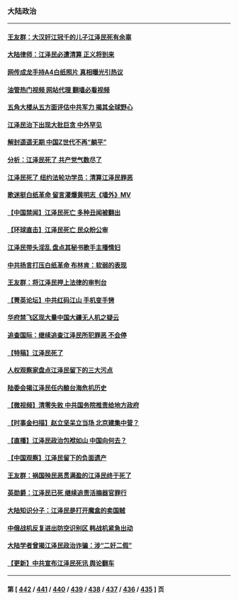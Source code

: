 ### 大陆政治
---
#### [王友群：大汉奸江冠千的儿子江泽民死有余辜](../../pages/ncid277/n13876457.md?12011245) 
#### [大陆律师：江泽民必遭清算 正义将到来](../../pages/ncid277/n13876380.md?12011245) 
#### [网传成龙手持A4白纸照片 真相曝光引热议](../../pages/ncid277/n13876356.md?12011245) 
#### [油管热门视频 网站代理 翻墙必看视频](http://138.2.39.72:81/youtube.html?epic-marker?12011245)
#### [五角大楼从五方面评估中共军力 揭其全球野心](../../pages/ncid277/n13876394.md?12011245) 
#### [江泽民治下出现大批巨贪 中外罕见](../../pages/ncid277/n13876192.md?12011245) 
#### [解封遥遥无期 中国Z世代不再“躺平”](../../pages/ncid277/n13876294.md?12011245) 
#### [分析：江泽民死了 共产党气数尽了](../../pages/ncid277/n13876339.md?12011245) 
#### [江泽民死了 纽约法轮功学员：清算江泽民罪恶](../../pages/ncid277/n13876312.md?12011245) 
#### [歌迷挺白纸革命 留言灌爆黄明志《墙外》MV](../../pages/ncid277/n13876262.md?12011245) 
#### [【中国禁闻】江泽民死亡 多种丑闻被翻出](../../pages/ncid277/n13876321.md?12011245) 
#### [【环球直击】江泽民死亡 民众盼公审](../../pages/ncid277/n13876334.md?12011245) 
#### [江泽民带头淫乱 盘点其秘书歌手主播情妇](../../pages/ncid277/n13876264.md?12011245) 
#### [中共扬言打压白纸革命 布林肯：软弱的表现](../../pages/ncid277/n13876302.md?12011245) 
#### [王友群：将江泽民押上法律的审判台](../../pages/ncid277/n13876329.md?12011245) 
#### [【菁英论坛】中共红码江山 手机变手铐](../../pages/ncid277/n13876292.md?12011245) 
#### [华府禁飞区现大量中国大疆无人机之疑云](../../pages/ncid277/n13876273.md?12011245) 
#### [追查国际：继续追查江泽民所犯罪恶 不会停](../../pages/ncid277/n13876304.md?12011245) 
#### [【特稿】江泽民死了](../../pages/ncid277/n13876300.md?12011245) 
#### [人权观察家盘点江泽民留下的三大污点](../../pages/ncid277/n13876227.md?12011245) 
#### [陆委会揭江泽民任内酿台海危机历史](../../pages/ncid277/n13876196.md?12011245) 
#### [【微视频】清零失败 中共国务院推责给地方政府](../../pages/ncid277/n13876084.md?12011245) 
#### [【时事金扫描】赵立坚呆立当场 北京建集中营？](../../pages/ncid277/n13876191.md?12011245) 
#### [【直播】江泽民政治包袱如山 中国向何去？](../../pages/ncid277/n13876226.md?12011245) 
#### [【中国观察】江泽民留下的负面遗产](../../pages/ncid277/n13876194.md?12011245) 
#### [王友群：祸国殃民恶贯满盈的江泽民终于死了](../../pages/ncid277/n13876096.md?12011245) 
#### [英勋爵：江泽民已死 继续追责活摘器官罪行](../../pages/ncid277/n13876197.md?12011245) 
#### [大陆知识分子：江泽民是打开魔盒的卖国贼](../../pages/ncid277/n13876056.md?12011245) 
#### [中俄战机反复进出防空识别区 韩战机紧急出动](../../pages/ncid277/n13876063.md?12011245) 
#### [大陆学者曾揭江泽民政治诈骗：涉“二奸二假”](../../pages/ncid277/n13876045.md?12011245) 
#### [【更新】中共宣布江泽民死讯 舆论翻车](../../pages/ncid277/n13876029.md?12011245) 

---
#### 第 [ [442](./442.md?12011245) / [441](./441.md?12011245) / [440](./440.md?12011245) / [439](./439.md?12011245) / [438](./438.md?12011245) / [437](./437.md?12011245) / [436](./436.md?12011245) / [435](./435.md?12011245) ] 页
